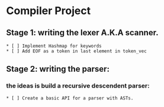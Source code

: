 # Compiler Project

## Stage 1: writing the lexer A.K.A scanner.
    * [ ] Implement Hashmap for keywords
    * [ ] Add EOF as a token in last element in token_vec
## Stage 2: writing the parser:
### the ideas is build a recursive descendent parser:
    * [ ] Create a basic API for a parser with ASTs.
